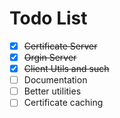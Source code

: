 # Todo List

- [x] ~~Certificate Server~~
- [x] ~~Orgin Server~~
- [x] ~~Client Utils and such~~
- [ ] Documentation
- [ ] Better utilities
- [ ] Certificate caching
